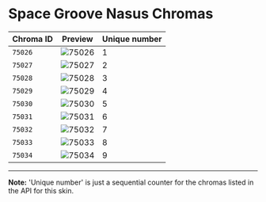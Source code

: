 # Space Groove Nasus Chromas

| Chroma ID | Preview | Unique number |
|---|---|---|
| `75026` | ![75026](https://raw.communitydragon.org/latest/plugins/rcp-be-lol-game-data/global/default/v1/champion-chroma-images/75/75026.png) | 1 |
| `75027` | ![75027](https://raw.communitydragon.org/latest/plugins/rcp-be-lol-game-data/global/default/v1/champion-chroma-images/75/75027.png) | 2 |
| `75028` | ![75028](https://raw.communitydragon.org/latest/plugins/rcp-be-lol-game-data/global/default/v1/champion-chroma-images/75/75028.png) | 3 |
| `75029` | ![75029](https://raw.communitydragon.org/latest/plugins/rcp-be-lol-game-data/global/default/v1/champion-chroma-images/75/75029.png) | 4 |
| `75030` | ![75030](https://raw.communitydragon.org/latest/plugins/rcp-be-lol-game-data/global/default/v1/champion-chroma-images/75/75030.png) | 5 |
| `75031` | ![75031](https://raw.communitydragon.org/latest/plugins/rcp-be-lol-game-data/global/default/v1/champion-chroma-images/75/75031.png) | 6 |
| `75032` | ![75032](https://raw.communitydragon.org/latest/plugins/rcp-be-lol-game-data/global/default/v1/champion-chroma-images/75/75032.png) | 7 |
| `75033` | ![75033](https://raw.communitydragon.org/latest/plugins/rcp-be-lol-game-data/global/default/v1/champion-chroma-images/75/75033.png) | 8 |
| `75034` | ![75034](https://raw.communitydragon.org/latest/plugins/rcp-be-lol-game-data/global/default/v1/champion-chroma-images/75/75034.png) | 9 |

---

**Note:** 'Unique number' is just a sequential counter for the chromas listed in the API for this skin.